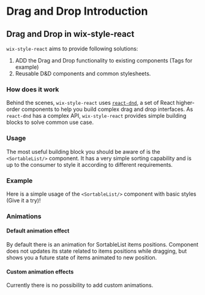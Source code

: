 # Drag and Drop Introduction
## Drag and Drop in wix-style-react
`wix-style-react` aims to provide following solutions:
1. ADD the Drag and Drop functionality to existing components (Tags for example)
2. Reusable D&D components and common stylesheets.

### How does it work
Behind the scenes, `wix-style-react` uses [`react-dnd`](http://react-dnd.github.io/react-dnd/), a set of React higher-order components to help you build complex drag and drop interfaces. As `react-dnd` has a complex API, `wix-style-react` provides simple building blocks to solve common use case.

### Usage
The most useful building block you should be aware of is the `<SortableList/>` component. It has a very simple sorting capability and is up to the consumer to style it according to different requirements.

### Example
Here is a simple usage of the `<SortableList/>` component with basic styles (Give it a try)!

### Animations

#### Default animation effect
By default there is an animation for SortableList items positions. Component does not updates its state related to items positions while dragging, but shows you a future state of items animated to new position.

#### Custom animation effects
Currently there is no possibility to add custom animations.
